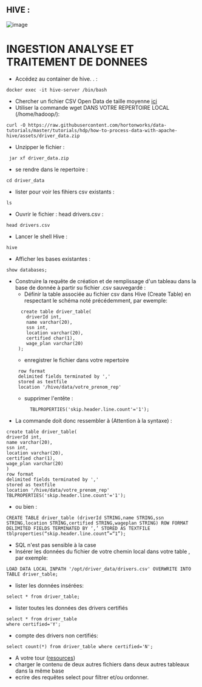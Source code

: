 ## HIVE :

![image](https://github.com/zineb-kplr/Hadoop-Workshops/assets/123749462/9fbd1b04-423b-40b4-9ba5-dd4ff827e189)

# INGESTION ANALYSE ET TRAITEMENT DE DONNEES

- Accédez au container de hive. . :
```console
docker exec -it hive-server /bin/bash
```
- Chercher un fichier CSV Open Data de taille moyenne [ici](https://raw.githubusercontent.com/hortonworks/data-tutorials/master/tutorials/hdp/how-to-process-data-with-apache-hive/assets/driver_data.zip)
- Utiliser la commande wget DANS VOTRE REPERTOIRE LOCAL (/home/hadoop/):

```console
curl -O https://raw.githubusercontent.com/hortonworks/data-tutorials/master/tutorials/hdp/how-to-process-data-with-apache-hive/assets/driver_data.zip
```

- Unzipper le fichier :

```console
 jar xf driver_data.zip
```

- se rendre dans le repertoire :

```console
cd driver_data
```

- lister pour voir les fihiers csv existants :

```console
ls
```

- Ouvrir le fichier : head drivers.csv :

```console
head drivers.csv
```
- Lancer le shell Hive :

```console
hive
```

- Afficher les bases existantes :

```console
show databases;
```
- Construire la requête de création et de remplissage d'un tableau dans la base de donnée à partir su fichier .csv sauvegardé :
  - Définir la table associée au fichier csv dans Hive (Create Table) en respectant le schéma noté précédemment, par ewemple:
   ```console
     create table driver_table(
       driverId int,
       name varchar(20),
       ssn int,
       location varchar(20),
       certified char(1),
       wage_plan varchar(20)
    );
  ```
   - enregistrer le fichier dans votre repertoire
    ```console
     row format 
     delimited fields terminated by ',' 
     stored as textfile   
     location '/hive/data/votre_prenom_rep'
    ```
   - supprimer l'entête :

     ```console
       TBLPROPERTIES('skip.header.line.count'='1');
     ```
- La commande doit donc ressembler à (Attention à la syntaxe) :
```console
create table driver_table(
driverId int,
name varchar(20),
ssn int,
location varchar(20),
certified char(1),
wage_plan varchar(20)
)
row format 
delimited fields terminated by ',' 
stored as textfile   
location '/hive/data/votre_prenom_rep'
TBLPROPERTIES('skip.header.line.count'='1');
```
- ou bien :

```console
CREATE TABLE driver_table (driverId STRING,name STRING,ssn STRING,location STRING,certified STRING,wageplan STRING) ROW FORMAT DELIMITED FIELDS TERMINATED BY ‘,’ STORED AS TEXTFILE tblproperties(“skip.header.line.count”=“1”);
```
- SQL n'est pas sensible à la case
- Insérer les données du fichier de votre chemin local dans votre table , par exemple:
```console
LOAD DATA LOCAL INPATH '/opt/driver_data/drivers.csv' OVERWRITE INTO TABLE driver_table;
```
- lister les données insérées:
```console
select * from driver_table;
```
- lister toutes les données des drivers certifiés
```console
select * from driver_table
where certified='Y';
```
- compte des drivers non certifiés:
```console
select count(*) from driver_table where certified='N';
```
- A votre tour ([resources](https://people.sc.fsu.edu/~jburkardt/data/csv/csv.html))
 - charger le contenu de deux autres fichiers dans deux autres tableaux dans la même base
 - ecrire des requêtes select pour filtrer et/ou ordonner.
